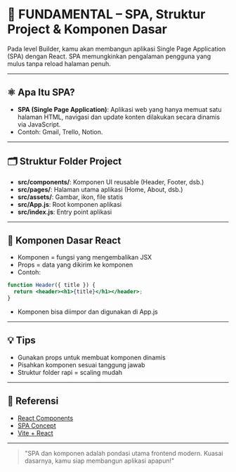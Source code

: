 # 🧱 FUNDAMENTAL – SPA, Struktur Project & Komponen Dasar

Pada level Builder, kamu akan membangun aplikasi Single Page Application (SPA) dengan React. SPA memungkinkan pengalaman pengguna yang mulus tanpa reload halaman penuh.

---

## ⚛️ Apa Itu SPA?

- **SPA (Single Page Application)**: Aplikasi web yang hanya memuat satu halaman HTML, navigasi dan update konten dilakukan secara dinamis via JavaScript.
- Contoh: Gmail, Trello, Notion.

---

## 🗂️ Struktur Folder Project

- **src/components/**: Komponen UI reusable (Header, Footer, dsb.)
- **src/pages/**: Halaman utama aplikasi (Home, About, dsb.)
- **src/assets/**: Gambar, ikon, file statis
- **src/App.js**: Root komponen aplikasi
- **src/index.js**: Entry point aplikasi

---

## 🧩 Komponen Dasar React

- Komponen = fungsi yang mengembalikan JSX
- Props = data yang dikirim ke komponen
- Contoh:

```jsx
function Header({ title }) {
  return <header><h1>{title}</h1></header>;
}
```

- Komponen bisa diimpor dan digunakan di App.js

---

## 💡 Tips

- Gunakan props untuk membuat komponen dinamis
- Pisahkan komponen sesuai tanggung jawab
- Struktur folder rapi = scaling mudah

---

## 🔗 Referensi
- [React Components](https://react.dev/learn/your-first-component)
- [SPA Concept](https://developer.mozilla.org/en-US/docs/Glossary/SPA)
- [Vite + React](https://vitejs.dev/guide/)

---

> "SPA dan komponen adalah pondasi utama frontend modern. Kuasai dasarnya, kamu siap membangun aplikasi apapun!" 